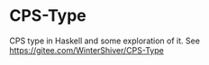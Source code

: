 # CPS-Type
CPS type in Haskell and some exploration of it. See https://gitee.com/WinterShiver/CPS-Type
